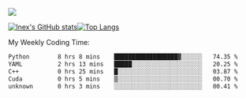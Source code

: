 ![](https://komarev.com/ghpvc/?username=lnexenl&style=flat-square&color=orange)

[![lnex's GitHub stats](https://github-readme-stats.vercel.app/api?username=lnexenl&count_private=true&show_icons=true)](https://github.com/anuraghazra/github-readme-stats)[![Top Langs](https://github-readme-stats.vercel.app/api/top-langs/?username=lnexenl&layout=compact&langs_count=8&exclude_repo=32-bit-MIPS-CPU)](https://github.com/anuraghazra/github-readme-stats)

My Weekly Coding Time:
<!--START_SECTION:waka-->

```txt
Python        8 hrs 8 mins    ██████████████████▓░░░░░░   74.35 %
YAML          2 hrs 13 mins   █████░░░░░░░░░░░░░░░░░░░░   20.25 %
C++           0 hrs 25 mins   █░░░░░░░░░░░░░░░░░░░░░░░░   03.87 %
Cuda          0 hrs 5 mins    ▒░░░░░░░░░░░░░░░░░░░░░░░░   00.70 %
unknown       0 hrs 3 mins    ░░░░░░░░░░░░░░░░░░░░░░░░░   00.41 %
```

<!--END_SECTION:waka-->


